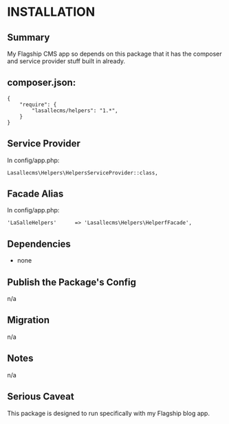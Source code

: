 # INSTALLATION

## Summary 
My Flagship CMS app so depends on this package that it has the composer and service provider stuff built in already. 


## composer.json:

```
{
    "require": {
        "lasallecms/helpers": "1.*",
    }
}
```


## Service Provider

In config/app.php:
```
Lasallecms\Helpers\HelpersServiceProvider::class,
```


## Facade Alias

In config/app.php:
```
'LaSalleHelpers'      => 'Lasallecms\Helpers\HelperfFacade',
```


## Dependencies
* none


## Publish the Package's Config

n/a

## Migration

n/a

## Notes

n/a


## Serious Caveat 

This package is designed to run specifically with my Flagship blog app.